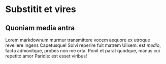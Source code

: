 # Substitit et vires

## Quoniam media antra

Lorem markdownum murmur transmittere vocem aequore ex utroque revellere ingens
Capetusque! Solvi reperire fuit matrem Ulixem: est *medio*, facta admovitque,
probes non me orta. Ponit et parat quodque, manus cui repetito amor Paridis: est
esset viribus!